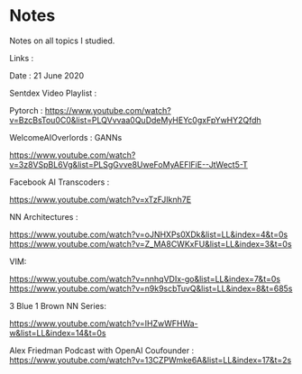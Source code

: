 # Notes
Notes on all topics I studied.

Links :

Date : 21 June 2020

Sentdex Video Playlist :

Pytorch : 
https://www.youtube.com/watch?v=BzcBsTou0C0&list=PLQVvvaa0QuDdeMyHEYc0gxFpYwHY2Qfdh


WelcomeAIOverlords : GANNs

https://www.youtube.com/watch?v=3z8VSpBL6Vg&list=PLSgGvve8UweFoMyAEFlFiE--JtWect5-T


Facebook AI Transcoders :

https://www.youtube.com/watch?v=xTzFJIknh7E


NN Architectures :

https://www.youtube.com/watch?v=oJNHXPs0XDk&list=LL&index=4&t=0s
https://www.youtube.com/watch?v=Z_MA8CWKxFU&list=LL&index=3&t=0s


VIM:

https://www.youtube.com/watch?v=nnhqVDIx-go&list=LL&index=7&t=0s
https://www.youtube.com/watch?v=n9k9scbTuvQ&list=LL&index=8&t=685s


3 Blue 1 Brown NN Series:

https://www.youtube.com/watch?v=IHZwWFHWa-w&list=LL&index=14&t=0s


Alex Friedman Podcast with OpenAI Coufounder :
https://www.youtube.com/watch?v=13CZPWmke6A&list=LL&index=17&t=2s
